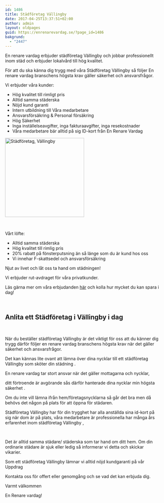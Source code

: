 ```yaml
---
id: 1486
title: Städföretag Vällingby
date: 2017-04-25T13:37:51+02:00
author: admin
layout: oldpages
guid: https://enrenarevardag.se/?page_id=1486
bakgrund:
  - "2447"
---
```

En renare vardag erbjuder städföretag Vällingby och jobbar professionellt inom städ och erbjuder lokalvård till hög kvalitet.

För att du ska känna dig trygg med våra Städföretag Vällingby så följer En renare vardag branschens högsta krav gäller säkerhet och ansvarsfrågor.

Vi erbjuder våra kunder:

  * Hög kvalitet till rimligt pris
  * Alltid samma städerska
  * Nöjd kund garanti
  * Intern utbildning till Våra medarbetare
  * Ansvarsförsäkring & Personal försäkring
  * Hög Säkerhet
  * Inga inställelseavgifter, inga fakturaavgifter, inga resekostnader
  * Våra medarbetare bär alltid på sig ID-kort från En Renare Vardag

[<img class="wp-image-1487 aligncenter" src="https://enrenarevardag.se/wp-content/uploads/2017/04/Flyttstädning-24-300x300.jpg" alt="Städföretag, Vällingby " width="258" height="258" srcset="https://enrenarevardag.se/wp-content/uploads/2017/04/Flyttstädning-24-300x300.jpg 300w, https://enrenarevardag.se/wp-content/uploads/2017/04/Flyttstädning-24-150x150.jpg 150w, https://enrenarevardag.se/wp-content/uploads/2017/04/Flyttstädning-24-125x125.jpg 125w, https://enrenarevardag.se/wp-content/uploads/2017/04/Flyttstädning-24.jpg 450w" sizes="(max-width: 258px) 100vw, 258px" />](https://enrenarevardag.se/pris/) 

&nbsp;

Vårt löfte:

  * Alltid samma städerska
  * Hög kvalitet till rimlig pris
  * 20% rabatt på fönsterputsning än så länge som du är kund hos oss
  * Vi innehar F-skattsedel och ansvarsförsäkring

Njut av livet och låt oss ta hand om städningen!

Vi erbjuder rut-avdraget för våra privatkunder.

Läs gärna mer om våra erbjudanden [här](https://enrenarevardag.se/erbjudanden/) och kolla hur mycket du kan spara i dag!

&nbsp;

## Anlita ett Städföretag i Vällingby i dag

&nbsp;

När du beställer städföretag Vällingby är det viktigt för oss att du känner dig trygg därför följer en renare vardag branschens högsta krav när det gäller säkerhet och ansvarsfrågor.

Det kan kännas lite ovant att lämna över dina nycklar till ett städföretag Vällingby som sköter din städning .

En renare vardag tar stort ansvar när det gäller mottagarna och nycklar,

ditt förtroende är avgörande sås därför hanterade dina nycklar min högsta säkerhet .

Om du inte vill lämna ifrån hem/företagsnycklarna så går det bra men då behövs det någon på plats för att öppna för städaren.

Städföretag Vällingby har för din trygghet har alla anställda sina id-kort på sig när dom är på plats, våra medarbetare är professionella har många års erfarenhet inom städföretag Vällingby ,

&nbsp;

Det är alltid samma städare/ städerska som tar hand om ditt hem. Om din ordinarie städare är sjuk eller ledig så informerar vi detta och skickar vikarier.

Som ett städföretag Vällingby lämnar vi alltid nöjd kundgaranti på vår Uppdrag

Kontakta oss för offert eller genomgång och se vad det kan erbjuda dig.

Varmt välkommen

En Renare vardag!